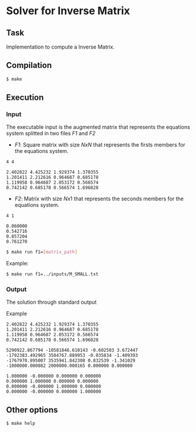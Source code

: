 # Solver for Inverse Matrix

## Task

Implementation to compute a Inverse Matrix.

## Compilation

``` bash
$ make
```

## Execution

### Input
The executable input is the augmented matrix that represents the equations system splitted in two files  *F1* and *F2*

- *F1*: Square matrix with size $N x N$ that represents the firsts members for the equations system.

```
4 4

2.402822 4.425232 1.929374 1.370355
1.201411 2.212616 0.964687 0.685178
1.119958 0.964687 2.053172 0.566574
0.742142 0.685178 0.566574 1.696828
```

- *F2*: Matrix with size $N x 1$ that represents the seconds members for the equations system.

```
4 1

0.060000
0.542716
0.857204
0.761270
```

``` bash
$ make run f1=[matrix_path]
```

Example:

``` bash
$ make run f1=../inputs/M_SMALL.txt
```

### Output

The solution through standard output

Example

```
2.402822 4.425232 1.929374 1.370355
1.201411 2.212616 0.964687 0.685178
1.119958 0.964687 2.053172 0.566574
0.742142 0.685178 0.566574 1.696828

5290922.867794 -10581846.610143 -0.602503 3.672447
-1792383.492965 3584767.889953 -0.035834 -1.409393
-1767970.895007 3535941.842308 0.832539 -1.341029
-1000000.000082 2000000.000165 0.000000 0.000000

1.000000 -0.000000 0.000000 0.000000
0.000000 1.000000 0.000000 0.000000
0.000000 -0.000000 1.000000 0.000000
0.000000 -0.000000 0.000000 1.000000
```

## Other options

``` bash
$ make help
```
